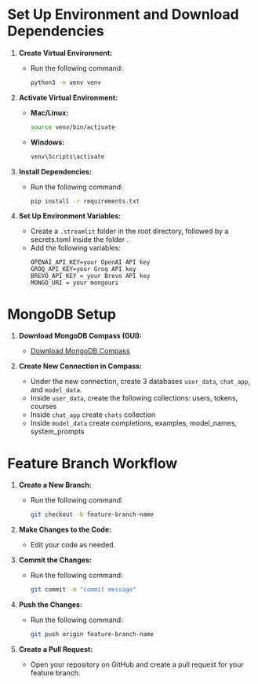 # Set Up Environment and Download Dependencies

1. **Create Virtual Environment:**
    - Run the following command:
      ```bash
      python3 -m venv venv
      ```

2. **Activate Virtual Environment:**
    - **Mac/Linux:**
      ```bash
      source venv/bin/activate
      ```
    - **Windows:**
      ```bash
      venv\Scripts\activate
      ```

3. **Install Dependencies:**
    - Run the following command:
      ```bash
      pip install -r requirements.txt
      ```

4. **Set Up Environment Variables:**
    - Create a `.streamlit` folder in the root directory, followed by a secrets.toml inside the folder .
    - Add the following variables:
      ```
      OPENAI_API_KEY=your OpenAI API key
      GROQ_API_KEY=your Groq API key
      BREVO_API_KEY = your Brevo API key
      MONGO_URI = your mongouri
      
      ```

# MongoDB Setup

1. **Download MongoDB Compass (GUI):**
    - [Download MongoDB Compass](https://www.mongodb.com/try/download/compass)

2. **Create New Connection in Compass:**
    - Under the new connection, create 3 databases `user_data`, `chat_app`, and `model_data`.
    - Inside `user_data`, create the following collections:  users, tokens, courses
    - Inside `chat_app` create `chats` collection
    - Inside `model_data` create completions, examples, model_names, system_prompts

# Feature Branch Workflow

1. **Create a New Branch:**
    - Run the following command:
      ```bash
      git checkout -b feature-branch-name
      ```

2. **Make Changes to the Code:**
    - Edit your code as needed.

3. **Commit the Changes:**
    - Run the following command:
      ```bash
      git commit -m "commit message"
      ```

4. **Push the Changes:**
    - Run the following command:
      ```bash
      git push origin feature-branch-name
      ```

5. **Create a Pull Request:**
    - Open your repository on GitHub and create a pull request for your feature branch.
